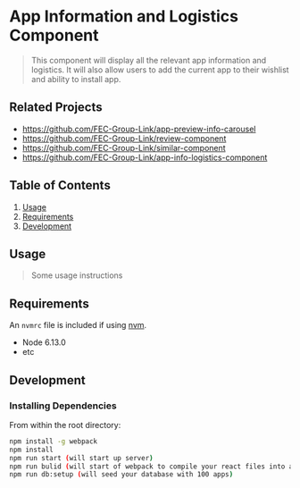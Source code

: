 # App Information and Logistics Component

> This component will display all the relevant app information and logistics. It will also allow users to add the current app to their wishlist and ability to install app.

## Related Projects

  - https://github.com/FEC-Group-Link/app-preview-info-carousel
  - https://github.com/FEC-Group-Link/review-component
  - https://github.com/FEC-Group-Link/similar-component
  - https://github.com/FEC-Group-Link/app-info-logistics-component

## Table of Contents

1. [Usage](#Usage)
1. [Requirements](#requirements)
1. [Development](#development)

## Usage

> Some usage instructions

## Requirements

An `nvmrc` file is included if using [nvm](https://github.com/creationix/nvm).

- Node 6.13.0
- etc

## Development

### Installing Dependencies

From within the root directory:

```sh
npm install -g webpack
npm install
npm run start (will start up server)
npm run bulid (will start of webpack to compile your react files into a bundle.js)
npm run db:setup (will seed your database with 100 apps)
```

